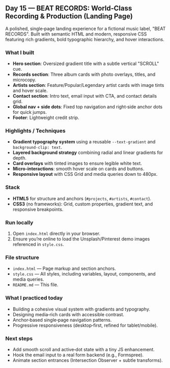 ## Day 15 — BEAT RECORDS: World‑Class Recording & Production (Landing Page)

A polished, single‑page landing experience for a fictional music label, "BEAT RECORDS". Built with semantic HTML and modern, responsive CSS featuring rich gradients, bold typographic hierarchy, and hover interactions.

### What I built
- **Hero section**: Oversized gradient title with a subtle vertical "SCROLL" cue.
- **Records section**: Three album cards with photo overlays, titles, and microcopy.
- **Artists section**: Feature/Popular/Legendary artist cards with image tints and hover scale.
- **Contact section**: Intro text, email input with CTA, and contact details grid.
- **Global nav + side dots**: Fixed top navigation and right‑side anchor dots for quick jumps.
- **Footer**: Lightweight credit strip.

### Highlights / Techniques
- **Gradient typography system** using a reusable `--text-gradient` and `background-clip: text`.
- **Layered background strategy** combining radial and linear gradients for depth.
- **Card overlays** with tinted images to ensure legible white text.
- **Micro‑interactions**: smooth hover scale on cards and buttons.
- **Responsive layout** with CSS Grid and media queries down to 480px.

### Stack
- **HTML5** for structure and anchors (`#projects`, `#artists`, `#contact`).
- **CSS3** (no frameworks): Grid, custom properties, gradient text, and responsive breakpoints.

### Run locally
1. Open `index.html` directly in your browser.
2. Ensure you’re online to load the Unsplash/Pinterest demo images referenced in `style.css`.

### File structure
- `index.html` — Page markup and section anchors.
- `style.css` — All styles, including variables, layout, components, and media queries.
- `README.md` — This file.

### What I practiced today
- Building a cohesive visual system with gradients and typography.
- Designing media‑rich cards with accessible contrast.
- Anchor‑based single‑page navigation patterns.
- Progressive responsiveness (desktop‑first, refined for tablet/mobile).

### Next steps
- Add smooth scroll and active‑dot state with a tiny JS enhancement.
- Hook the email input to a real form backend (e.g., Formspree).
- Animate section entrances (Intersection Observer + subtle transforms).


